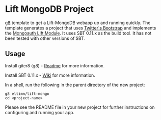 # Lift MongoDB Project

[g8](http://github.com/n8han/giter8) template to get a Lift-MongoDB webapp up and running quickly.
The template generates a project that uses [Twitter's Bootstrap](http://twitter.github.com/bootstrap/)
and implements the [Mongoauth Lift Module](https://github.com/eltimn/lift-mongoauth). It uses SBT 0.11.x
as the build tool. It has not been tested with other versions of SBT.

## Usage

Install giter8 (g8) - [Readme](http://github.com/n8han/giter8#readme) for more information.

Install SBT 0.11.x - [Wiki](https://github.com/harrah/xsbt/wiki) for more information.

In a shell, run the following in the parent directory of the new project:

    g8 eltimn/lift-mongo
    cd <project-name>

Please see the README file in your new project for further instructions on configuring and running your app.
